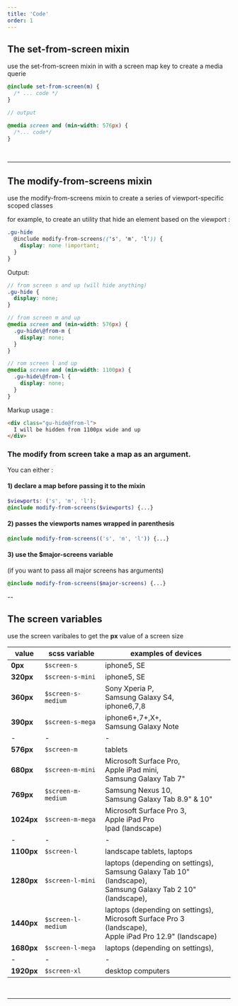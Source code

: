 ```yaml
---
title: 'Code'
order: 1
---
```


## The set-from-screen mixin

<hintitem>
use the set-from-screen mixin in with a screen map key to create a media querie
</hintitem>

```scss
@include set-from-screen(m) {
  /* ... code */
}

// output

@media screen and (min-width: 576px) {
  /*... code*/
}
```

<pattern path="src/pages/Foundations/Layout/Responsive/Previews/responsive"></pattern>

<br>

---

## The modify-from-screens mixin

<hintitem>
  use the modify-from-screens mixin to create a series of viewport-specific scoped classes
</hintitem>

for example, to create an utility that hide an element based on the viewport :

```scss
.gu-hide
  @include modify-from-screens(('s', 'm', 'l')) {
    display: none !important;
  }
}
```

Output:

```scss
// from screen s and up (will hide anything)
.gu-hide {
  display: none;
}

// from screen m and up
@media screen and (min-width: 576px) {
  .gu-hide\@from-m {
    display: none;
  }
}

// rom screen l and up
@media screen and (min-width: 1100px) {
  .gu-hide\@from-l {
    display: none;
  }
}
```

Markup usage :

```html
<div class="gu-hide@from-l">
  I will be hidden from 1100px wide and up
</div>
```

### The modify from screen **take a map as an argument**.

You can either :

#### 1) declare a map before passing it to the mixin

```scss
$viewports: ('s', 'm', 'l');
@include modify-from-screens($viewports) {...}
```

#### 2) passes the viewports names wrapped in parenthesis

```scss
@include modify-from-screens(('s', 'm', 'l')) {...}
```

#### 3) use the \$major-screens variable

(if you want to pass all major screens has arguments)

```scss
@include modify-from-screens($major-screens) {...}
```

--

## The screen variables

<hintitem>
use the screen varibales to get the <b>px</b> value of a screen size
</hintitem>

| value      | scss variable      | examples of devices                                                                                                |
| ---------- | ------------------ | ------------------------------------------------------------------------------------------------------------------ |
| **0px**    | `$screen-s`        | iphone5, SE                                                                                                        |
| **320px**  | `$screen-s-mini`   | iphone5, SE                                                                                                        |
| **360px**  | `$screen-s-medium` | Sony Xperia P, <br>Samsung Galaxy S4, <br>iphone6,7,8                                                              |
| **390px**  | `$screen-s-mega`   | iphone6+,7+,X+, <br>Samsung Galaxy Note                                                                            |
| -          | -                  | -                                                                                                                  |
| **576px**  | `$screen-m`        | tablets                                                                                                            |
| **680px**  | `$screen-m-mini`   | Microsoft Surface Pro, <br>Apple iPad mini, <br>Samsung Galaxy Tab 7"                                              |
| **769px**  | `$screen-m-medium` | Samsung Nexus 10, <br>Samsung Galaxy Tab 8.9" & 10"                                                                |
| **1024px** | `$screen-m-mega`   | Microsoft Surface Pro 3, <br>Apple iPad Pro<br>Ipad (landscape)                                                    |
| -          | -                  | -                                                                                                                  |
| **1100px** | `$screen-l`        | landscape tablets, laptops                                                                                         |
| **1280px** | `$screen-l-mini`   | laptops (depending on settings), <br>Samsung Galaxy Tab 10" (landscape), <br>Samsung Galaxy Tab 2 10" (landscape), |
| **1440px** | `$screen-l-medium` | laptops (depending on settings), <br>Microsoft Surface Pro 3 (landscape), <br>Apple iPad Pro 12.9" (landscape)     |
| **1680px** | `$screen-l-mega`   | laptops (depending on settings),                                                                                   |
| -          | -                  | -                                                                                                                  |
| **1920px** | `$screen-xl`       | desktop computers                                                                                                  |

<br>

---
